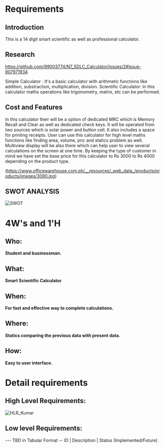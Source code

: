 # Requirements
## Introduction
This is a 14 digit smart scientific as well as professional calculator. 
 
## Research
https://github.com/99003774/N7_SDLC_Calculator/issues/2#issue-807971934

Simple Calculator : It's a basic calculator with arithmetic functions like addition, substraction, multiplication, division.
Scientific Calculator: In this calculator maths operations like trigonometry, matrix, etc can be performed.


## Cost and Features

In this calculator their will be a option of dedicated MRC which is Memory Recall and Clear as well as dedicated check keys. It will be operated from two sources which is solar power and button cell. It also includes a space for printing receipts. User can use this calculator for high level maths functions like finding area, volume, pnc and statics problem as well. Multiview display will be also there which can help user to view several calculations on the screen at one time.
By keeping the type of customer in mind we have set the base price for this calculator to Rs 3000 to Rs 4000 depending on the product type.

(https://www.officewarehouse.com.ph/__resources/_web_data_/products/products/images/3090.jpg)

## SWOT ANALYSIS
![SWOT](https://user-images.githubusercontent.com/78853952/107879173-45194f80-6efd-11eb-9be0-072ef642b74a.jpg)

# 4W&#39;s and 1&#39;H

## Who:

**Student and businessman.**

## What:

**Smart Scientific Calculator**

## When:

**For fast and effective way to complete calculations.**

## Where:

**Statics comparing the previous data with present data.**

## How:

**Easy to user interface.**

# Detail requirements
## High Level Requirements:
![HLR_Kumar](https://user-images.githubusercontent.com/78853952/107882697-e65dd100-6f10-11eb-9db7-ae49be69ef2c.jpg)


##  Low level Requirements:
--- TBD in Tabular Format 
-- ID | Description | Status (Implemented/Future)
